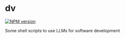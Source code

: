 # dv
[![NPM version][npm-image]][npm-url]

Some shell scripts to use LLMs for software development

[npm-image]: https://img.shields.io/npm/v/dv.svg?style=flat-square
[npm-url]: https://npmjs.org/package/dv
